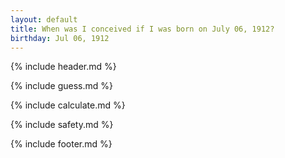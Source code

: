 ```yaml
---
layout: default
title: When was I conceived if I was born on July 06, 1912?
birthday: Jul 06, 1912
---
```


{% include header.md %}

{% include guess.md %}

{% include calculate.md %}

{% include safety.md %}

{% include footer.md %}



